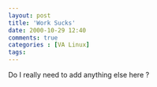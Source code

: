 ```yaml
---
layout: post
title: 'Work Sucks'
date: 2000-10-29 12:40
comments: true
categories : [VA Linux]
tags:
---
```

Do I really need to add anything else here ? 

